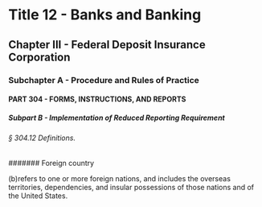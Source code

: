 
# Title 12 - Banks and Banking
## Chapter III - Federal Deposit Insurance Corporation
### Subchapter A - Procedure and Rules of Practice
#### PART 304 - FORMS, INSTRUCTIONS, AND REPORTS
##### Subpart B - Implementation of Reduced Reporting Requirement
###### § 304.12 Definitions.
####### Foreign country

(b)refers to one or more foreign nations, and includes the overseas territories, dependencies, and insular possessions of those nations and of the United States.
